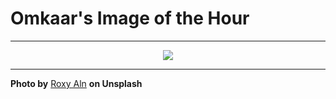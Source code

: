 # Omkaar's Image of the Hour

---

<div align="center">

<a href="https://unsplash.com/photos/a-womans-face-with-bright-red-flowers-7mx6tJXn80s">
  <img src="https://images.unsplash.com/photo-1751220338600-905b36fcbef7?crop=entropy&cs=tinysrgb&fit=max&fm=jpg&ixid=M3w3NjA2Nzh8MHwxfHJhbmRvbXx8fHx8fHx8fDE3NTQyODAwMDB8&ixlib=rb-4.1.0&q=80&w=1080" style="max-width:100%; height:auto;">
</a>



</div>

---

**Photo by** [Roxy Aln](https://unsplash.com/@roxy_aln) **on Unsplash**
